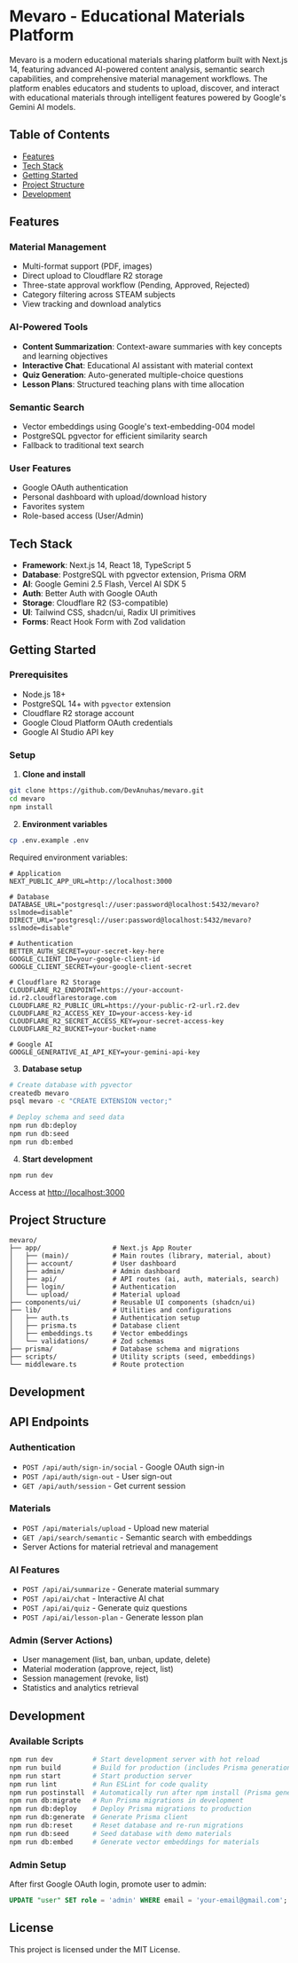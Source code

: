 # Mevaro - Educational Materials Platform

Mevaro is a modern educational materials sharing platform built with Next.js 14, featuring advanced AI-powered content analysis, semantic search capabilities, and comprehensive material management workflows. The platform enables educators and students to upload, discover, and interact with educational materials through intelligent features powered by Google's Gemini AI models.

## Table of Contents

- [Features](#features)
- [Tech Stack](#tech-stack)
- [Getting Started](#getting-started)
- [Project Structure](#project-structure)
- [Development](#development)

## Features

### Material Management

- Multi-format support (PDF, images)
- Direct upload to Cloudflare R2 storage
- Three-state approval workflow (Pending, Approved, Rejected)
- Category filtering across STEAM subjects
- View tracking and download analytics

### AI-Powered Tools

- **Content Summarization**: Context-aware summaries with key concepts and learning objectives
- **Interactive Chat**: Educational AI assistant with material context
- **Quiz Generation**: Auto-generated multiple-choice questions
- **Lesson Plans**: Structured teaching plans with time allocation

### Semantic Search

- Vector embeddings using Google's text-embedding-004 model
- PostgreSQL pgvector for efficient similarity search
- Fallback to traditional text search

### User Features

- Google OAuth authentication
- Personal dashboard with upload/download history
- Favorites system
- Role-based access (User/Admin)

## Tech Stack

- **Framework**: Next.js 14, React 18, TypeScript 5
- **Database**: PostgreSQL with pgvector extension, Prisma ORM
- **AI**: Google Gemini 2.5 Flash, Vercel AI SDK 5
- **Auth**: Better Auth with Google OAuth
- **Storage**: Cloudflare R2 (S3-compatible)
- **UI**: Tailwind CSS, shadcn/ui, Radix UI primitives
- **Forms**: React Hook Form with Zod validation

## Getting Started

### Prerequisites

- Node.js 18+
- PostgreSQL 14+ with `pgvector` extension
- Cloudflare R2 storage account
- Google Cloud Platform OAuth credentials
- Google AI Studio API key

### Setup

1. **Clone and install**

```bash
git clone https://github.com/DevAnuhas/mevaro.git
cd mevaro
npm install
```

2. **Environment variables**

```bash
cp .env.example .env
```

Required environment variables:

```env
# Application
NEXT_PUBLIC_APP_URL=http://localhost:3000

# Database
DATABASE_URL="postgresql://user:password@localhost:5432/mevaro?sslmode=disable"
DIRECT_URL="postgresql://user:password@localhost:5432/mevaro?sslmode=disable"

# Authentication
BETTER_AUTH_SECRET=your-secret-key-here
GOOGLE_CLIENT_ID=your-google-client-id
GOOGLE_CLIENT_SECRET=your-google-client-secret

# Cloudflare R2 Storage
CLOUDFLARE_R2_ENDPOINT=https://your-account-id.r2.cloudflarestorage.com
CLOUDFLARE_R2_PUBLIC_URL=https://your-public-r2-url.r2.dev
CLOUDFLARE_R2_ACCESS_KEY_ID=your-access-key-id
CLOUDFLARE_R2_SECRET_ACCESS_KEY=your-secret-access-key
CLOUDFLARE_R2_BUCKET=your-bucket-name

# Google AI
GOOGLE_GENERATIVE_AI_API_KEY=your-gemini-api-key
```

3. **Database setup**

```bash
# Create database with pgvector
createdb mevaro
psql mevaro -c "CREATE EXTENSION vector;"

# Deploy schema and seed data
npm run db:deploy
npm run db:seed
npm run db:embed
```

4. **Start development**

```bash
npm run dev
```

Access at [http://localhost:3000](http://localhost:3000)

## Project Structure

```
mevaro/
├── app/                  # Next.js App Router
│   ├── (main)/           # Main routes (library, material, about)
│   ├── account/          # User dashboard
│   ├── admin/            # Admin dashboard
│   ├── api/              # API routes (ai, auth, materials, search)
│   ├── login/            # Authentication
│   └── upload/           # Material upload
├── components/ui/        # Reusable UI components (shadcn/ui)
├── lib/                  # Utilities and configurations
│   ├── auth.ts           # Authentication setup
│   ├── prisma.ts         # Database client
│   ├── embeddings.ts     # Vector embeddings
│   └── validations/      # Zod schemas
├── prisma/               # Database schema and migrations
├── scripts/              # Utility scripts (seed, embeddings)
└── middleware.ts         # Route protection
```

## Development

## API Endpoints

### Authentication

- `POST /api/auth/sign-in/social` - Google OAuth sign-in
- `POST /api/auth/sign-out` - User sign-out
- `GET /api/auth/session` - Get current session

### Materials

- `POST /api/materials/upload` - Upload new material
- `GET /api/search/semantic` - Semantic search with embeddings
- Server Actions for material retrieval and management

### AI Features

- `POST /api/ai/summarize` - Generate material summary
- `POST /api/ai/chat` - Interactive AI chat
- `POST /api/ai/quiz` - Generate quiz questions
- `POST /api/ai/lesson-plan` - Generate lesson plan

### Admin (Server Actions)

- User management (list, ban, unban, update, delete)
- Material moderation (approve, reject, list)
- Session management (revoke, list)
- Statistics and analytics retrieval

## Development

### Available Scripts

```bash
npm run dev          # Start development server with hot reload
npm run build        # Build for production (includes Prisma generation)
npm run start        # Start production server
npm run lint         # Run ESLint for code quality
npm run postinstall  # Automatically run after npm install (Prisma generation)
npm run db:migrate   # Run Prisma migrations in development
npm run db:deploy    # Deploy Prisma migrations to production
npm run db:generate  # Generate Prisma client
npm run db:reset     # Reset database and re-run migrations
npm run db:seed      # Seed database with demo materials
npm run db:embed     # Generate vector embeddings for materials
```

### Admin Setup

After first Google OAuth login, promote user to admin:

```sql
UPDATE "user" SET role = 'admin' WHERE email = 'your-email@gmail.com';
```

## License

This project is licensed under the MIT License.
